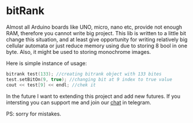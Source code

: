 # bitRank

Almost all Arduino boards like UNO, micro, nano etc, provide not enough RAM, therefore you cannot write big project. This lib is written to a little bit change this situation, and at least give opportunity for writing relatively big cellular automata or just reduce memory using due to storing 8 bool in one byte. Also, it might be used to storing monochrome images.

Here is simple instance of usage:

```c++
bitrank test(133); //creating bitrank object with 133 bites 
test.setBitOn(9, true); //changing bit at 9 index to true value
cout << test[9] << endl; //chek it

```

In the future I want to extending this project and add new futures. If you intersting you can support me and join our [chat]( https://t.me/fulcanellydev) in telegram.

PS: sorry for mistakes.
